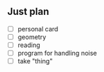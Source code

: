## Just plan
- [ ] personal card
- [ ] geometry
- [ ] reading
- [ ] program for handling noise
- [ ] take "thing"
